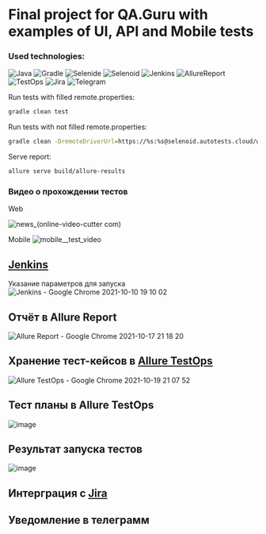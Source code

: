 # Final project for QA.Guru with examples of UI, API and Mobile tests 


### Used technologies:

![Java](https://user-images.githubusercontent.com/52957959/136703369-49c177b4-4d36-4fef-9b37-e14684928b97.png)
![Gradle](https://user-images.githubusercontent.com/52957959/136703385-c49eb8a2-e280-45cd-adfa-3578de827ee0.png)
![Selenide](https://user-images.githubusercontent.com/52957959/136703397-d892d3dc-d394-4e81-9a5b-79ed76871110.png)
![Selenoid](https://user-images.githubusercontent.com/52957959/136703399-ca897221-bf6e-4a52-b276-d5f6ba7fb42c.png)
![Jenkins](https://user-images.githubusercontent.com/52957959/136703405-18cc48a6-0040-4ccb-8478-0761e620351a.png)
![AllureReport](https://user-images.githubusercontent.com/52957959/136703410-86350964-f2ff-45b5-b87b-72859303ca87.png)
![TestOps](https://user-images.githubusercontent.com/52957959/136703412-6a6ca040-554c-4b4d-bae6-d04c4d1d8b82.png)
![Jira](https://user-images.githubusercontent.com/52957959/136703413-c4a3954f-6643-48ff-acdf-9f8be940688e.png)
![Telegram](https://user-images.githubusercontent.com/52957959/136703423-3c828863-bbb1-4346-a7e8-fd5400822de8.png)



Run tests with filled remote.properties:
```bash
gradle clean test
```

Run tests with not filled remote.properties:
```bash
gradle clean -DremoteDriverUrl=https://%s:%s@selenoid.autotests.cloud/wd/hub/ -DvideoStorage=https://selenoid.autotests.cloud/video/ -Dthreads=1 test
```

Serve report:
```bash
allure serve build/allure-results
```



### Видео о прохождении тестов
Web 

![news_(online-video-cutter com)](https://user-images.githubusercontent.com/52957959/136703815-122ea0e9-cfd1-4c80-88a3-ca65b96686ac.gif)


Mobile
![mobile__test_video](https://user-images.githubusercontent.com/52957959/137966105-e8161145-1969-44f1-913d-9314c02f0fdd.gif)



## [Jenkins](https://jenkins.autotests.cloud/job/rassadina_diplom/)

Указание параметров для запуска
![Jenkins - Google Chrome 2021-10-10 19 10 02](https://user-images.githubusercontent.com/52957959/136704127-7219a7fe-6568-4dcf-8056-2106f46b081e.png)



## Отчёт в Allure Report
![Allure Report - Google Chrome 2021-10-17 21 18 20](https://user-images.githubusercontent.com/52957959/137965154-42550771-428c-4d0a-8731-2e919d63d400.png)


## Хранение тест-кейсов в [Allure TestOps](https://allure.autotests.cloud/project/540/test-cases?treeId=1072)
![Allure TestOps - Google Chrome 2021-10-19 21 07 52](https://user-images.githubusercontent.com/52957959/137966633-eb128181-a12f-4363-878a-57dbacb700e6.png)


## Тест планы в Allure TestOps
![image](https://user-images.githubusercontent.com/52957959/137966418-28b2221f-fbee-482a-9f05-2c65dbd2bc18.png)



## Результат запуска тестов
![image](https://user-images.githubusercontent.com/52957959/137965478-c2e333a7-4093-44c9-a453-ed09567e88aa.png)



## Интерграция с [Jira](https://jira.autotests.cloud/browse/HOMEWORK-253)


## Уведомление в телеграмм
